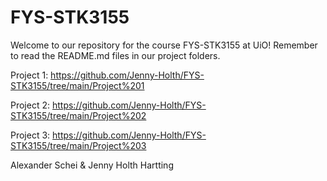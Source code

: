 # FYS-STK3155

Welcome to our repository for the course FYS-STK3155 at UiO! Remember to read the README.md files in our project folders.

Project 1: https://github.com/Jenny-Holth/FYS-STK3155/tree/main/Project%201

Project 2: https://github.com/Jenny-Holth/FYS-STK3155/tree/main/Project%202

Project 3: https://github.com/Jenny-Holth/FYS-STK3155/tree/main/Project%203



Alexander Schei & Jenny Holth Hartting
